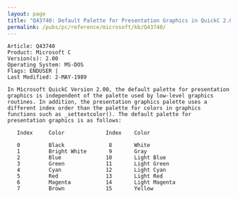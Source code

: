 ```yaml
---
layout: page
title: "Q43740: Default Palette for Presentation Graphics in QuickC 2.00"
permalink: /pubs/pc/reference/microsoft/kb/Q43740/
---
```


	Article: Q43740
	Product: Microsoft C
	Version(s): 2.00
	Operating System: MS-DOS
	Flags: ENDUSER |
	Last Modified: 2-MAY-1989
	
	In Microsoft QuickC Version 2.00, the default palette for presentation
	graphics is independent of the palette used by low-level graphics
	routines. In addition, the presentation graphics palette uses a
	different index order than the palette for colors in graphics
	functions such as _settextcolor(). The default palette for
	presentation graphics is as follows:
	
	   Index     Color             Index    Color
	
	   0         Black              8       White
	   1         Bright White       9       Gray
	   2         Blue              10       Light Blue
	   3         Green             11       Light Green
	   4         Cyan              12       Light Cyan
	   5         Red               13       Light Red
	   6         Magenta           14       Light Magenta
	   7         Brown             15       Yellow
